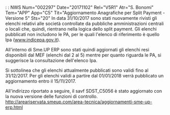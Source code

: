  :  : NWS Num="002297" Date="20171102" Rel="V5R1" Atr="S. Bonomi" Tem="APP" App="C5" Tit="Aggiornamento Anagrafiche per Split Payment - Versione 5" Sts="20"
In data 31/10/2017 sono stati nuovamente rivisti gli elenchi relativi alle società controllate da pubbliche amministrazioni centrali o locali che, quindi, rientrano nella logica dello split payment.
Gli elenchi pubblicati non includono le PA, per le quali l'elenco di riferimento è quello Ipa (www.indicepa.gov.it).

All'interno di Sme.UP ERP sono stati quindi aggiornati gli elenchi resi disponibili dal MEF (elenchi
dal 2 al 5) mentre per quanto riguarda le PA, si suggerisce la consultazione dell'elenco Ipa.

Si sottolinea che gli elenchi attualmente pubblicati sono validi fino al 31/12/2017.
Per gli elenchi validi a partire dal 01/01/2018 verrà pubblicato un aggiornamento entro il 15/11/2017.


All'indirizzo riportato a seguire, il savf SDST_C5056 è stato aggiornato con la nuova versione delle funzioni di controllo.
http://areariservata.smeup.com/area-tecnica/aggiornamenti-sme-up-erp.html 
